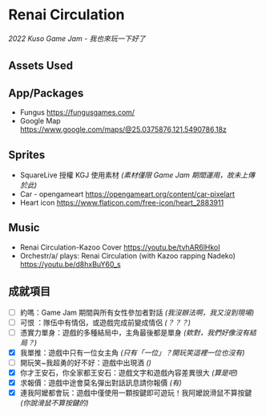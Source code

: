 # Renai Circulation
###### 2022 Kuso Game Jam - 我也來玩一下好了

## Assets Used
## App/Packages
- Fungus https://fungusgames.com/
- Google Map https://www.google.com/maps/@25.0375876,121.5490786,18z

## Sprites
- SquareLive 授權 KGJ 使用素材  *(素材僅限 Game Jam 期間運用，故未上傳於此)*
- Car - opengameart  https://opengameart.org/content/car-pixelart
- Heart icon https://www.flaticon.com/free-icon/heart_2883911

## Music
- Renai Circulation-Kazoo Cover https://youtu.be/tvhAR6lHkoI
- Orchestr/a/ plays: Renai Circulation (with Kazoo rapping Nadeko) https://youtu.be/d8hxBuY60_s


## 成就項目
- [ ] 約嗎：Game Jam 期間與所有女性參加者對話  *(我沒辦法啊，我又沒到現場)*
- [ ] 可恨 ：隊伍中有情侶，或遊戲完成前變成情侶  *(？？？)*
- [ ] 憑實力單身：遊戲的多種結局中，主角最後都是單身  *(欸對，我們好像沒有結局？)*
- [x] 我單推：遊戲中只有一位女主角  *(只有「一位」？開玩笑這裡一位也沒有)*
- [ ] 開玩笑~我超勇的好不好：遊戲中出現酒  *()*
- [x] 你才王安石，你全家都王安石：遊戲文字和遊戲內容差異很大  *(算是吧)*
- [x] 求報價：遊戲中途會莫名彈出對話訊息請你報價  *(有)*
- [x] 連我阿嬤都會玩：遊戲中僅使用一顆按鍵即可遊玩！我阿嬤說滑鼠不算按鍵 *(你說滑鼠不算按鍵的)*